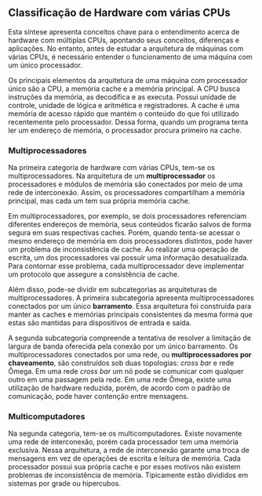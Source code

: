 ## Classificação de Hardware com várias CPUs

Esta síntese apresenta conceitos chave para o entendimento acerca de hardware com múltiplas CPUs, apontando seus conceitos, diferenças e aplicações. No entanto, antes de estudar a arquitetura de máquinas com várias CPUs, é necessário entender o funcionamento de uma máquina com um único processador. 

Os principais elementos da arquitetura de uma máquina com processador único são a CPU, a memória cache e a memória principal. A CPU busca instruções da memória, as decodifica e as executa. Possui unidade de controle, unidade de lógica e aritmética e registradores. A cache é uma memória de acesso rápido que mantém o conteúdo do que foi utilizado recentemente pelo processador. Dessa forma, quando um programa tenta ler um endereço de memória, o processador procura primeiro na cache. 

### Multiprocessadores

Na primeira categoria de hardware com várias CPUs, tem-se os multiprocessadores. Na arquitetura de um **multiprocessador** os processadores e módulos de memória são conectados por meio de uma rede de interconexão. Assim, os processadores compartilham a memória principal, mas cada um tem sua própria memória cache. 

Em multiprocessadores, por exemplo, se dois processadores referenciam diferentes endereços de memória, seus conteúdos ficarão salvos de forma segura em suas respectivas caches. Porém, quando tenta-se acessar o mesmo endereço de memória em dois processadores distintos, pode haver um problema de inconsistência de cache. Ao realizar uma operação de escrita, um dos processadores vai possuir uma informação desatualizada. Para contornar esse problema, cada multiprocessador deve implementar um protocolo que assegure a consistência de cache.

Além disso, pode-se dividir em subcategorias as arquiteturas de multiprocessadores. A primeira subcategoria apresenta multiprocessadores conectados por um único **barramento**. Essa arquitetura foi construída para manter as caches e memórias principais consistentes da mesma forma que estas são mantidas para dispositivos de entrada e saída.

A segunda subcategoria compreende a tentativa de resolver a limitação de largura de banda oferecida pela conexão por um único barramento. Os multiprocessadores conectados por uma rede, ou **multiprocessadores por chaveamento**, são construídos sob duas topologias: _cross bar_ e rede Ômega. Em uma rede _cross bar_ um nó pode se comunicar com qualquer outro em uma passagem pela rede. Em uma rede Ômega, existe uma utilização de hardware reduzida, porém, de acordo com o padrão de comunicação, pode haver contenção entre mensagens.



### Multicomputadores

Na segunda categoria, tem-se os multicomputadores. Existe novamente uma rede de interconexão, porém cada processador tem uma memória exclusiva. Nessa arquitetura, a rede de interconexão garante uma troca de mensagens em vez de operações de escrita e leitura de memória. Cada processador possui sua própria cache e por esses motivos não existem problemas de inconsistência de memória. Tipicamente estão divididos em sistemas por grade ou hipercubos. 
